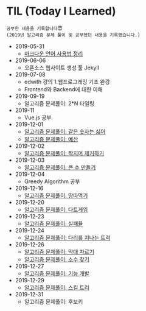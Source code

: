 # TIL (Today I Learned)

    공부한 내용을 기록합니다😇  
    (2019년 알고리즘 문제 풀이 및 공부했던 내용을 기록했습니다.)  

* 2019-05-31
    - [마크다운 언어 사용법 정리](https://github.com/HyeminNoh/TIL/blob/master/20190531/markdown_language.md)
* 2019-06-06
    - 오픈소스 웹사이트 생성 툴 Jekyll
* 2019-07-08
    - edwith 강의 1.웹프로그래밍 기초 완강
    - Frontend와 Backend에 대한 이해
* 2019-09-19
    - 알고리즘 문제풀이: 2*N 타일링
* 2019-11
    - Vue.js 공부
* 2019-12-01
    - [알고리즘 문제풀이: 같은 숫자는 싫어](https://hyem-study.tistory.com/22)  
    - [알고리즘 문제풀이: 예산](https://hyem-study.tistory.com/24)  
* 2019-12-02  
    - [알고리즘 문제풀이: 짝지어 제거하기](https://hyem-study.tistory.com/26)  
* 2019-12-03  
    - [알고리즘 문제풀이: 큰 수 만들기](https://hyem-study.tistory.com/27)  
* 2019-12-04  
    - Greedy Algorithm 공부  
* 2019-12-16  
    - [알고리즘 문제풀이: 땅따먹기](https://hyem-study.tistory.com/30)  
* 2019-12-20  
    - [알고리즘 문제풀이: 다트게임](https://hyem-study.tistory.com/31) 
* 2019-12-23  
    - [알고리즘 문제풀이: 실패율](https://hyem-study.tistory.com/32)  
* 2019-12-24  
    - [알고리즘 문제풀이: 다리를 지나는 트럭](https://hyem-study.tistory.com/33)  
* 2019-12-26  
    - [알고리즘 문제풀이: 막대 자르기](https://hyem-study.tistory.com/34)  
    - [알고리즘 문제풀이: 소수 찾기](https://hyem-study.tistory.com/35)  
* 2019-12-27  
    - [알고리즘 문제풀이: 기능 개발](https://hyem-study.tistory.com/38)  
* 2019-12-29  
    - [알고리즘 문제풀이: 스킬 트리](https://hyem-study.tistory.com/39)  
* 2019-12-31  
    - 알고리즘 문제풀이: 후보키  
